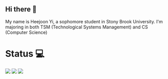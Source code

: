 ## Hi there 👋
My name is Heejoon Yi, a sophomore student in Stony Brook University.
I'm majoring in both TSM (Technological Systems Management) and CS (Computer Science)


# Status 💻
![](https://github-readme-stats.vercel.app/api?username=lighteko)
![](https://github-readme-stats.vercel.app/api/top-langs/?username=lighteko&layout=compact)
![](http://mazassumnida.wtf/api/generate_badge?boj=lighteko)
<!--
**lighteko/lighteko** is a ✨ _special_ ✨ repository because its `README.md` (this file) appears on your GitHub profile.

Here are some ideas to get you started:

- 🔭 I’m currently working on ...
- 🌱 I’m currently learning ...
- 👯 I’m looking to collaborate on ...
- 🤔 I’m looking for help with ...
- 💬 Ask me about ...
- 📫 How to reach me: ...
- 😄 Pronouns: ...
- ⚡ Fun fact: ...
-->
